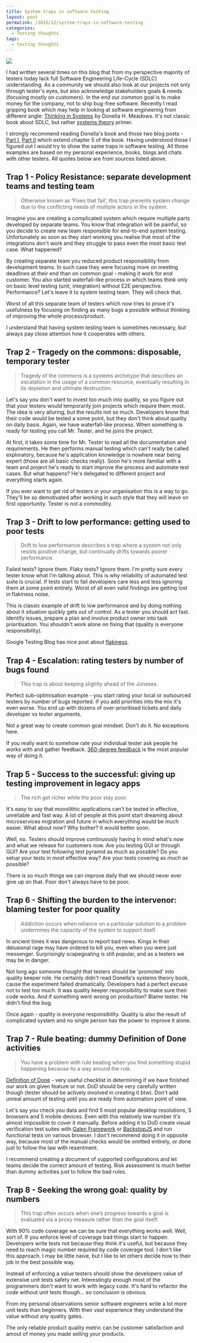 ```yaml
---
title: System traps in software testing
layout: post
permalink: /2016/12/system-traps-in-software-testing
categories:
  - Testing thoughts
tags:
  - testing thoughts 
---
```


![](/images/blog/system.jpg)

I had written several times on this blog that from my perspective majority of testers today lack full Software
Engineering Life-Cycle (SDLC) understanding. As a community we should also look at our projects not only through
tester's eyes, but also acknowledge stakeholders goals & needs (focusing mostly on customers). In the end our common
goal is to make money for the company, not to ship bug-free software. Recently I read gripping book which may help in
looking at software engineering from different
angle: [Thinking in Systems](https://www.amazon.com/Thinking-Systems-Donella-H-Meadows/dp/1603580557) by Donella H.
Meadows. It's not classic book about SDLC, but rather [systems theory](https://en.wikipedia.org/wiki/Systems_theory)
primer.

I strongly recommend reading Donella's book and those two blog
posts - [Part I](https://medium.com/@Smrimell/it-s-a-trap-systems-traps-in-software-development-dc6341022795#.62m17ayj0), [Part II](https://medium.com/@Smrimell/escape-the-trap-avoiding-traps-in-software-development-with-systems-thinking-cbc20af7c719#.d6nlbrtes)
which extend chapter 5 of the book. Having understood those I figured out I would try to show the same traps in software
testing. All those examples are based on my personal experience, books, blogs and chats with other testers. All quotes
below are from sources listed above.

## Trap 1 - Policy Resistance: separate development teams and testing team

> Otherwise known as ‘Fixes that fail’, this trap prevents system change due to the conflicting needs of multiple actors
> in the system.

Imagine you are creating a complicated system which require multiple parts developed by separate teams. You know that
integration will be painful, so you decide to create new team responsible for end-to-end system testing. Unfortunately
as soon as they start working you realise that most of the integrations don't work and they struggle to pass even the
most basic test case. What happened?

By creating separate team you reduced product responsibility from development teams. In such case they were focusing
more on meeting deadlines at their end than on common goal - making it work for end customer. You also started
waterfall-like process in which teams think only on basic level testing (unit, integration) without E2E perspective.
Performance? Let's leave it to system testing team. They will check that.

Worst of all this separate team of testers which now tries to prove it's usefulness by focusing on finding as many bugs
a possible without thinking of improving the whole process/product.

I understand that having system testing team is sometimes necessary, but always pay close attention how it cooperates
with others.

## Trap 2 - Tragedy on the commons: disposable, temporary tester

> Tragedy of the commons is a systems archetype that describes an escalation in the usage of a common resource,
> eventually resulting in its depletion and ultimate destruction.

Let's say you don't want to invest too much into quality, so you figure out that your testers would temporarily join
projects which require them most. The idea is very alluring, but the results not so much. Developers know that their
code would be tested a some point, but they don't think about quality on daily basis. Again, we have waterfall-like
process. When something is ready for testing you call Mr. Tester, and he joins the project.

At first, it takes some time for Mr. Tester to read all the documentation and requirements. He then performs manual
testing which can't really be called exploratory, because he's application knowledge is nowhere near being expert (those
are all basic checks really). Soon he's more familiar with a team and project he's ready to start improve the process
and automate test cases. But what happens? He's delegated to different project and everything starts again.

If you ever want to get rid of testers in your organisation this is a way to go. They'll be so demotivated after working
in such style that they will leave on first opportunity. Tester is not a commodity.

## Trap 3 - Drift to low performance: getting used to poor tests

> Drift to low performance describes a trap where a system not only resists positive change, but continually drifts
> towards poorer performance.

Failed tests? Ignore them. Flaky tests? Ignore them. I'm pretty sure every tester know what I'm talking about. This is
why reliability of automated test suite is crucial. If tests start to fail developers care less and less ignoring them
at some point entirely. Worst of all even valid findings are getting lost in flakiness noise.

This is classic example of drift to low performance and by doing nothing about it situation quickly gets out of control.
As a tester you should act fast. Identify issues, prepare a plan and involve product owner into task prioritisation. You
shouldn't work alone on fixing that (quality is everyone responsibility).

Google Testing Blog has nice post
about [flakiness](https://testing.googleblog.com/2016/05/flaky-tests-at-google-and-how-we.html).

## Trap 4 - Escalation: rating testers by number of bugs found

> This trap is about keeping slightly ahead of the Joneses.

Perfect sub-optimisation example - you start rating your local or outsourced testers by number of bugs reported. If you
add priorities into the mix it's even worse. You end up with dozens of over-prioritised tickets and daily developer vs
tester arguments.

Not a great way to create common goal mindset. Don't do it. No exceptions here.

If you really want to somehow rate your individual tester ask people he works with and gather
feedback. [360-degree feedback](https://en.wikipedia.org/wiki/360-degree_feedback) is the most popular way of doing it.

## Trap 5 - Success to the successful: giving up testing improvement in legacy apps

> The rich get richer while the poor stay poor.

It's easy to say that monolithic applications can't be tested in effective, unreliable and fast way. A lot of people at
this point start dreaming about microservices migration and future in which everything would be much easier. What about
now? Why bother? It would better soon.

Well, no. Testers should improve continuously having in mind what's now and what we release for customers now. Are you
testing GUI or through GUI? Are your test following test pyramid as much as possible? Do you setup your tests in most
effective way? Are your tests covering as much as possible?

There is so much things we can improve daily that we should never ever give up on that. Poor don't always have to be
poor.

## Trap 6 - Shifting the burden to the intervenor: blaming tester for poor quality

> Addiction occurs when reliance on a particular solution to a problem undermines the capacity of the system to support
> itself.

In ancient times it was dangerous to report bad news. Kings in their delusional rage may have ordered to kill you, even
when you were just messenger. Surprisingly scapegoating is still popular, and as a testers we may be in danger.

Not long ago someone thought that testers should be 'promoted' into quality keeper role. He certainly didn't read
Donella's systems theory book, cause the experiment failed dramatically. Developers had a perfect excuse not to test too
much. It was quality keeper responsibility to make sure their code works. And if something went wrong on production?
Blame tester. He didn't find the bug.

Once again - quality is everyone responsibility. Quality is also the result of complicated system and no single person
has the power to improve it alone.

## Trap 7 - Rule beating: dummy Definition of Done activities

> You have a problem with rule beating when you find something stupid happening because its a way around the rule.

[Definition of Done](https://www.scrumalliance.org/community/articles/2008/september/what-is-definition-of-done-(dod)) -
very useful checklist in determining if we have finished our work on given feature or not. DoD should be very carefully
written though (tester should be actively involved in creating it btw). Don't add unreal amount of testing until you are
ready from automation point of view.

Let's say you check you data and find 5 most popular desktop resolutions, 5 browsers and 5 mobile devices. Even with
this relatively low number it's almost impossible to cover it manually. Before adding it to DoD create visual
verification test suites with [Galen Framework](http://galenframework.com/)
or [BackstopJS](https://github.com/garris/BackstopJS) and run functional tests on various browser. I don't recommend
doing it in opposite way, because most of the manual checks would be omitted entirely, or done just to follow the law
with resentment.

I recommend creating a document of supported configurations and let teams decide the correct amount of testing. Risk
assessment is much better than dummy activities just to follow the bad rules.

## Trap 8 - Seeking the wrong goal: quality by numbers

> This trap often occurs when one’s progress towards a goal is evaluated via a proxy measure rather than the goal
> itself.

With 90% code coverage we can be sure that everything works well. Well, sort of. If you enforce level of coverage bad
things start to happen. Developers write tests not because they think it's useful, but because they need to reach magic
number required by code coverage tool. I don't like this approach. I may be little naive, but I like to let others
decide how to their job in the best possible way.

Instead of enforcing a value testers should show the developers value of extensive unit tests safety net. Interestingly
enough most of the programmers don't want to work with legacy code. It's hard to refactor the code without unit tests
though... so conclusion is obvious.

From my personal observations senior software engineers write a lot more unit tests than beginners. With their vast
experience they understand the value without any quality gates.

The only reliable product quality metric can be customer satisfaction and amout of money you made selling your products.
